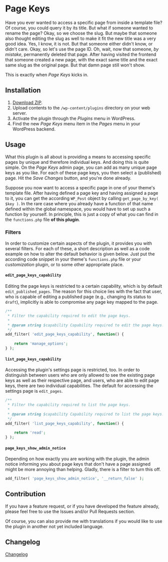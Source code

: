 # Page Keys

Have you ever wanted to access a specific page from inside a template file? Of course, you could query it by its title. But what if someone wanted to rename the page? Okay, so we choose the slug. But maybe that someone also thought editing the slug as well to make it fit the new title was a very good idea. Yes, I know, it is not. But that someone either didn't know, or didn't care. Okay, so let's use the page ID. Oh, wait, now that someone, _by mistake_, permanently deleted that page. After having visited the frontend that someone created a new page, with the exact same title and the exact same slug as the original page. But that damn page still won't show.

This is exactly when _Page Keys_ kicks in.

## Installation

1. [Download ZIP](https://github.com/tfrommen/page-keys/archive/master.zip).
1. Upload contents to the `/wp-content/plugins` directory on your web server.
1. Activate the plugin through the _Plugins_ menu in WordPress.
1. Find the new _Page Keys_ menu item in the _Pages_ menu in your WordPress backend.

## Usage

What this plugin is all about is providing a means to accessing specific pages by unique and therefore individual keys. And doing this is quite simple. On the _Page Keys_ admin page, you can add as many unique page keys as you like. For each of these page keys, you then select a (published) page. Hit the _Save Changes_ button, and you're done already.

Suppose you now want to access a specific page in one of your theme's template file. After having defined a page key and having assigned a page to it, you can get the according `WP_Post` object by calling `get_page_by_key( $key )`. In the rare case where you already have a function of that name defined within the global namespace, you would have to set up such a function by yourself. In principle, this is just a copy of what you can find in the `functions.php` file **of this plugin**.

### Filters

In order to customize certain aspects of the plugin, it provides you with several filters. For each of these, a short description as well as a code example on how to alter the default behavior is given below. Just put the according code snippet in your theme's `functions.php` file or your _customization_ plugin, or to some other appropriate place.

#### `edit_page_keys_capability`

Editing the page keys is restricted to a certain capability, which is by default `edit_published_pages`. The reason for this choice lies with the fact that user, who is capable of editing a published page (e.g., changing its status to `draft`), implicitly is able to compromise any page key mapped to the page.

```php
/**
 * Filter the capability required to edit the page keys.
 *
 * @param string $capability Capability required to edit the page keys.
 */
add_filter( 'edit_page_keys_capability', function() {
	
	return 'manage_options';
} );
```

#### `list_page_keys_capability`

Accessing the plugin's settings page is restricted, too. In order to distinguish between users who are only allowed to see the existing page keys as well as their respective page, and users, who are able to edit page keys, there are two individual capabilities. The default for accessing the settings page is `edit_pages`.

```php
/**
 * Filter the capability required to list the page keys.
 *
 * @param string $capability Capability required to list the page keys.
 */
add_filter( 'list_page_keys_capability', function() {
	
	return 'read';
} );
```

#### `page_keys_show_admin_notice`

Depending on how exactly you are working with the plugin, the admin notice informing you about page keys that don't have a page assigned might be more annoying than helping. Gladly, there is a filter to turn this off.

```php
add_filter( 'page_keys_show_admin_notice', '__return_false' );
```

## Contribution

If you have a feature request, or if you have developed the feature already, please feel free to use the Issues and/or Pull Requests section.

Of course, you can also provide me with translations if you would like to use the plugin in another not yet included language.

## Changelog

[Changelog](CHANGELOG.md)
